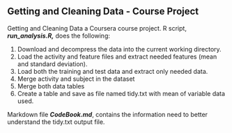 ## Getting and Cleaning Data - Course Project

Getting and Cleaning Data a Coursera course project. R script, ***run_analysis.R,*** does the following:

1. Download and decompress the data into the current working directory.
2. Load the activity and feature files and extract needed features (mean and standard deviation).
3. Load both the training and test data and extract only needed data.
4. Merge activity and subject in the dataset
5. Merge both data tables
6. Create a table and save as file named tidy.txt with mean of variable data used.

Markdown file ***CodeBook.md***, contains the information need to better understand the tidy.txt output file.
